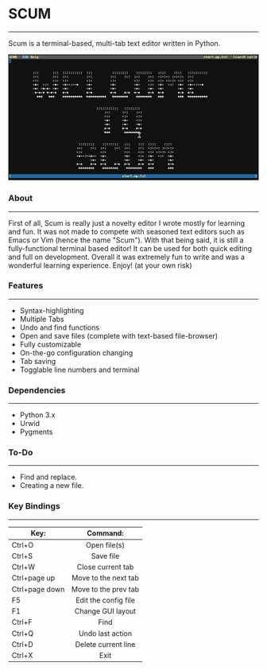 # SCUM
------------
Scum is a terminal-based, multi-tab text editor written in Python.

![](https://github.com/CCareaga/scum/blob/master/docs/scum.gif?raw=true "Scum in urxvt!")

### About
------------
First of all, Scum is really just a novelty editor I wrote mostly for learning and fun. It was not made to compete with
seasoned text editors such as Emacs or Vim (hence the name "Scum"). With that being said, it is still a fully-functional
terminal based editor! It can be used for both quick editing and full on development. Overall it was extremely fun to write
and was a wonderful learning experience. Enjoy! (at your own risk)

### Features
------------
  - Syntax-highlighting
  - Multiple Tabs
  - Undo and find functions
  - Open and save files (complete with text-based file-browser)
  - Fully customizable
  - On-the-go configuration changing
  - Tab saving
  - Togglable line numbers and terminal

### Dependencies
------------
 - Python 3.x
 - Urwid
 - Pygments

### To-Do
------------
- Find and replace.
- Creating a new file.

### Key Bindings
------------
| Key:          | Command:              |
| ------------- |:---------------------:|
| Ctrl+O        | Open file(s)          |
| Ctrl+S        | Save file             |
| Ctrl+W        | Close current tab     |
| Ctrl+page up  | Move to the next tab  |
| Ctrl+page down| Move to the prev tab  |
| F5            | Edit the config file  |
| F1            | Change GUI layout     |
| Ctrl+F        | Find                  |
| Ctrl+Q        | Undo last action      |
| Ctrl+D        | Delete current line   |
| Ctrl+X        | Exit                  |

